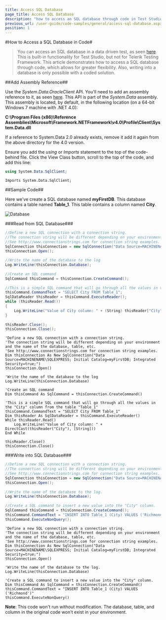 ```yaml
---
title: Access SQL Database
page_title: Access SQL Database
description: "how to access an SQL database through code in Test Studio coded step."
previous_url: /user-guide/code-samples/general/access-sql-database.aspx, /user-guide/code-samples/general/access-sql-database
position: 1
---
```

#How to Access a SQL Database in Code#

> You can access an SQL database in a data driven test, as seen <a href="/features/data-driven-testing/add-data-source#add-a-database-source" target="_blank">here</a>. This is built-in functionality for Test Studio, but not for Telerik Testing Framework. This article demonstrates how to access a SQL database through code, which allows for greater flexibility. Also, writing into a database is only possible with a coded solution.

##Add Assembly Reference##

Use the *System.Data.OracleClient* API. You'll need to add an assembly reference to it, as seen <a href="/advanced-topics/coded-steps/add-assembly-reference" target="_blank">here</a>. This API is part of the *System.Data* assembly. This assembly is located, by default, in the following location (on a 64-bit Windows 7 machine with .NET 4.0):

**C:\Program Files (x86)\Reference Assemblies\Microsoft\Framework\.NETFramework\v4.0\Profile\Client\System.Data.dll**

If a reference to System.Data 2.0 already exists, remove it add it again from the above directory for the 4.0 version.

Ensure you add the *using* or *Imports* statement to the top of the code-behind file. Click the View Class button, scroll to the top of the code, and add this line:

```C#
using System.Data.SqlClient;
```
```VB
Imports System.Data.SqlClient;
```

##Sample Code##

Here we've create a SQL database named **myFirstDB**. This database contains a table named **Table_1**. This table contains a column named **City**.

![Database][1]

###Read from SQL Database###

```C#
//Define a new SQL connection with a connection string. 
//The connection string will be different depending on your environment and the name of the database, table, etc.
//See http://www.connectionstrings.com for connection string examples.
SqlConnection thisConnection = new SqlConnection("Data Source=MACHINENAME\\SQLEXPRESS; Initial Catalog=myFirstDB; Integrated Security=true;"); 
thisConnection.Open();
 
//Write the name of the database to the log
Log.WriteLine(thisConnection.Database);
 
//Create an SQL command
SqlCommand thisCommand = thisConnection.CreateCommand();
 
//This is a simple SQL command that will go through all the values in the "City" column from the table "Table_1"
thisCommand.CommandText = "SELECT City FROM Table_1";
SqlDataReader thisReader = thisCommand.ExecuteReader();
while (thisReader.Read())
{
    Log.WriteLine("Value of City column: " + (String) thisReader["City"]);
}
 
thisReader.Close();
thisConnection.Close();
```
```VB
'Define a new SQL connection with a connection string. 
'The connection string will be different depending on your environment and the name of the database, table, etc.
'See http://www.connectionstrings.com for connection string examples.
Dim thisConnection As New SqlConnection("Data Source=MACHINENAME\SQLEXPRESS; Initial Catalog=myFirstDB; Integrated Security=true;")
thisConnection.Open()
 
'Write the name of the database to the log
Log.WriteLine(thisConnection.Database)
 
'Create an SQL command
Dim thisCommand As SqlCommand = thisConnection.CreateCommand()
 
'This is a simple SQL command that will go through all the values in the "City" column from the table "Table_1"
thisCommand.CommandText = "SELECT City FROM Table_1"
Dim thisReader As SqlDataReader = thisCommand.ExecuteReader()
While thisReader.Read()
    Log.WriteLine("Value of City column: " + DirectCast(thisReader("City"), [String]))
End While
 
thisReader.Close()
thisConnection.Close()
```

###Write into SQL Database###

```C#
//Define a new SQL connection with a connection string.
//The connection string will be different depending on your environment and the name of the database, table, etc.
//See http://www.connectionstrings.com for connection string examples.
SqlConnection thisConnection = new SqlConnection("Data Source=MACHINENAME\\SQLEXPRESS; Initial Catalog=myFirstDB; Integrated Security=true;");
thisConnection.Open();
 
//Write the name of the database to the log.
Log.WriteLine(thisConnection.Database);
 
//Create a SQL command to insert a new value into the "City" column.
SqlCommand thisCommand = thisConnection.CreateCommand();
thisCommand.CommandText = "INSERT INTO Table_1 (City) VALUES ('Richmond')";
thisCommand.ExecuteNonQuery();
```
```VB
'Define a new SQL connection with a connection string.
'The connection string will be different depending on your environment and the name of the database, table, etc.
'See http://www.connectionstrings.com for connection string examples.
Dim thisConnection As New SqlConnection("Data Source=MACHINENAME\SQLEXPRESS; Initial Catalog=myFirstDB; Integrated Security=true;")
thisConnection.Open()
 
'Write the name of the database to the log.
Log.WriteLine(thisConnection.Database)
 
'Create a SQL command to insert a new value into the "City" column.
Dim thisCommand As SqlCommand = thisConnection.CreateCommand()
thisCommand.CommandText = "INSERT INTO Table_1 (City) VALUES ('Richmond')"
thisCommand.ExecuteNonQuery()
```

**Note**: This code won't run without modification. The database, table, and column in the original code won't exist in your environment.

[1]: /img/advanced-topics/coded-samples/general/access-sql-database/fig1.png

